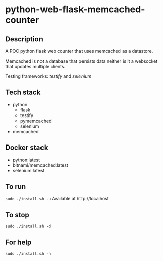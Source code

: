 # python-web-flask-memcached-counter

## Description
A POC python flask web counter
that uses memcached as a datastore.

Memcached is not a database that persists data
neither is it a websocket that updates multiple
clients.

Testing frameworks: *testify* and *selenium*

## Tech stack
- python
  - flask
  - testify
  - pymemcached
  - selenium
- memcached

## Docker stack
- python:latest
- bitnami/memcached:latest
- selenium:latest

## To run
`sudo ./install.sh -u`
Available at http://localhost

## To stop
`sudo ./install.sh -d`

## For help
`sudo ./install.sh -h`

